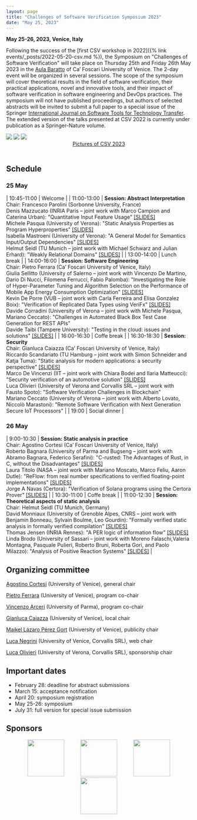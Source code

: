 ```yaml
---
layout: page
title: "Challenges of Software Verification Symposium 2023"
date: "May 25, 2023"
---
```


**May 25-26, 2023, Venice, Italy**

Following the success of the [first CSV workshop in 2022]({% link events/_posts/2022-05-20-csv.md %}), the Symposium on "Challenges of Software Verification" will take place on Thursday 25th and Friday 26th May 2023 in the [Aula Baratto](https://www.unive.it/pag/30119/) of Ca’ Foscari University of Venice. The 2-day event will be organized in several sessions. The scope of the symposium will cover theoretical results in the field of software verification, their practical applications, novel and innovative tools, and their impact of software verification in software engineering and DevOps practices. The symposium will not have published proceedings, but authors of selected abstracts will be invited to submit a full paper to a special issue of the Springer [International Journal on Software Tools for Technology Transfer](https://www.springer.com/journal/10009). The extended version of the talks presented at CSV 2022 is currently under publication as a Springer-Nature volume.

<div class="div-img-table">
  <div class="div-img-table-row">
    <img class="div-img-table-col" src="{{ site.baseurl }}/images/csv23-1.jpeg"/>
    <img class="div-img-table-col" src="{{ site.baseurl }}/images/csv23-2.jpeg"/>
    <img class="div-img-table-col" src="{{ site.baseurl }}/images/csv23-3.jpeg"/> 
  </div>
</div>
<center><a href="https://drive.google.com/drive/folders/1Bg7wWx8cF9hdPMfuJBh_Lt0rkEXTPYON?usp=sharing">Pictures of CSV 2023</a></center>
<br>

## Schedule

### 25 May	

| 10:45-11:00 | Welcome |
| 11:00-13:00 | **Session: Abstract Interpretation**<br>Chair: Francesco Parolini (Sorbonne University, France)<br>Denis Mazzucato (INRIA Paris – joint work with Marco Campion and Caterina Urban): "Quantitative Input Feature Usage" [[SLIDES]](https://drive.google.com/file/d/1BCHHTdUg-8UFFwYn3UMG_HA91EOLEliM/view?usp=sharing)<br>Michele Pasqua (University of Verona): "Static Analysis Properties as Program Hyperproperties" [[SLIDES]](https://drive.google.com/open?id=1BJyLXuz9kjWD5EQc707akuZ-8KCB_swQ&usp=drive_fs)<br>Isabella Mastroeni (University of Verona): "A General Model for Semantics Input/Output Dependencies" [[SLIDES]](https://drive.google.com/open?id=1CsXl7t8FMWltR-b7XQlxL9_sAkhZrS7o&usp=drive_fs)<br>Helmut Seidl (TU Munich – joint work with Michael Schwarz and Julian Erhard): "Weakly Relational Domains" [[SLIDES]](https://drive.google.com/open?id=1BVWjYRCkQ_1lkWo2UV9D_mRUA3fsHlwL&usp=drive_fs) |
| 13:00-14:00 | Lunch break |
| 14:00-16:00 | **Session: Software Engineering**<br>Chair: Pietro Ferrara (Ca’ Foscari University of Venice, Italy)<br>Giulia Sellitto (University of Salerno – joint work with Vincenzo De Martino, Dario Di Nucci, Filomena Ferrucci, Fabio Palomba): "Investigating the Role of Hyper-Parameter Tuning and Algorithm Selection on the Performance of Mobile App Energy Consumption Optimization" [[SLIDES]](https://drive.google.com/file/d/1BI1nY5aKLKPZyDnQXU-yN-J_yXru2wJx/view?usp=sharing)<br>Kevin De Porre (VUB – joint work with Carla Ferreira and Elisa Gonzalez Boix): "Verification of Replicated Data Types using VeriFx" [[SLIDES]](https://drive.google.com/file/d/1wtlxCHOnBE-WtuKkaw6gZaVqV1LgxkzM/view?usp=sharing)<br>Davide Corradini (University of Verona – joint work with Michele Pasqua, Mariano Ceccato): "Challenges in Automated Black Box Test Case Generation for REST APIs"<br>Davide Taibi (Tampere University): "Testing in the cloud: issues and solutions" [[SLIDES]](https://drive.google.com/open?id=1DTj9NmB_aETUKnQxGw48VUkud3lmL75A&usp=drive_fs) |
| 16:00-16:30 | Coffe break |
| 16:30-18:30 | **Session: Security**<br>Chair: Gianluca Caiazza (Ca’ Foscari University of Venice, Italy)<br>Riccardo Scandariato (TU Hamburg – joint work with Simon Schneider and Katja Tuma): "Static analysis for modern applications: a security perspective" [[SLIDES]](https://drive.google.com/open?id=1CUBt_31F2AJI2tCoWfVojTSEEnh9VXAD&usp=drive_fs)<br>Marco De Vincenzi (IIT – joint work with Chiara Bodei and Ilaria Matteucci): "Security verification of an automotive solution" [[SLIDES]](https://drive.google.com/open?id=1CsNqMSEqBr4v64qwUKaD321WAB-zqfUI&usp=drive_fs)<br>Luca Olivieri (University of Verona and Corvallis SRL – joint work with Fausto Spoto): "Software Verification Challenges in Blockchain"<br>Mariano Ceccato (University of Verona – joint work with Alberto Lovato, Niccolò Marastoni): "Remote Software Verification with Next Generation Secure IoT Processors" |
| 19:00 | Social dinner |

### 26 May	

| 9:00-10:30 | **Session: Static analysis in practice**<br>Chair: Agostino Cortesi (Ca’ Foscari University of Venice, Italy)<br>Roberto Bagnara (University of Parma and Bugseng – joint work with Abramo Bagnara, Federico Serafini): "C-rusted: The Advantages of Rust, in C, without the Disadvantages" [[SLIDES]](https://drive.google.com/open?id=1BUQFpWYOhv7H2Bbp_mjzusAvF1L4skiZ&usp=drive_fs)<br>Laura Titolo (NASA – joint work with Mariano Moscato, Marco Feliu, Aaron Dutle): "ReFlow: from real number specifications to verified floating-point implementations" [[SLIDES]](https://drive.google.com/open?id=1BKeX-rwy7nI6HS-1PUKk23KrPIQZK7MY&usp=drive_fs)<br>Jorge A Navas (Certora): "Verification of Solana programs using the Certora Prover" [[SLIDES]](https://drive.google.com/open?id=1Bg4c1WaFqQCVxi-L9mjy0AZe_5NSMWhV&usp=drive_fs) |
| 10:30-11:00 | Coffe break |
| 11:00-12:30 | **Session: Theoretical aspects of static analysis**<br>Chair: Helmut Seidl (TU Munich, Germany)<br>David Monniaux (University of Grenoble Alpes, CNRS – joint work with Benjamin Bonneau, Sylvain Boulme, Leo Gourdin): "Formally verified static analysis in formally verified compilation" [[SLIDES]](https://drive.google.com/open?id=1BUUi7H26I5YndIm3tujQiWcCv2wAlgOI&usp=drive_fs)<br>Thomas Jensen (INRIA Rennes): "A PER logic of information flow" [[SLIDES]](https://drive.google.com/open?id=1BKebx9JpF90inLRytjL-m5-TjcFQ20GV&usp=drive_fs)<br>Linda Brodo (University of Sassari – joint work with Moreno Falaschi,Valeria Montagna, Pasquale Pulieri, Roberto Bruni, Roberta Gori, and Paolo Milazzo): "Analysis of Positive Reaction Systems" [[SLIDES]](https://drive.google.com/open?id=1gxAP04TQIM2Wc902-PJBhNtCQPczv_Vq&usp=drive_fs) |

## Organizing committee

[Agostino Cortesi](https://unive.it/data/persone/5591776) (University of Venice), general chair

[Pietro Ferrara](https://dais.unive.it/~ferrara/) (University of Venice), program co-chair

[Vincenzo Arceri](https://vincenzoarceri.github.io/) (University of Parma), program co-chair

[Gianluca Caiazza](https://www.unive.it/data/persone/15776518) (University of Venice), local chair

[Maikel Lázaro Pérez Gort](https://www.unive.it/data/persone/19565731) (University of Venice), publicity chair

[Luca Negrini](https://lucaneg.github.io) (University of Venice, Corvallis SRL), web chair

[Luca Olivieri](https://www.di.univr.it/?ent=persona&id=35528&lang=en) (University of Verona, Corvallis SRL), sponsorship chair

## Important dates

- February 28: deadline for abstract submissions
- March 15: acceptance notification
- April 20: symposium registration
- May 25-26: symposium
- July 31: full version for special issue submission

## Sponsors

<center>
	<div>
    	<img style="margin: 0 20px; height: 100px; width: auto;" src="{{ site.baseurl }}/images/aws.png"/>
    	<img style="margin: 0 20px; height: 100px; width: auto;" src="{{ site.baseurl }}/images/bugseng.png"/>
    	<img style="margin: 0 20px; height: 100px; width: auto;" src="{{ site.baseurl }}/images/secura-factors.png"/> 
    	<img style="margin: 0 20px; height: 100px; width: auto;" src="{{ site.baseurl }}/images/dais.png"/> 
  	</div>
</center>
